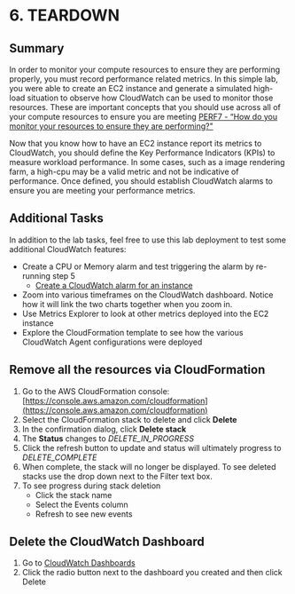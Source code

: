 # 6. TEARDOWN

## Summary

In order to monitor your compute resources to ensure they are performing properly, you must record performance related metrics. In this simple lab, you were able to create an EC2 instance and generate a simulated high-load situation to observe how CloudWatch can be used to monitor those resources. These are important concepts that you should use across all of your compute resources to ensure you are meeting  [PERF7 - “How do you monitor your resources to ensure they are performing?"](https://docs.aws.amazon.com/wellarchitected/latest/framework/a-monitoring.html)

Now that you know how to have an EC2 instance report its metrics to CloudWatch, you should define the Key Performance Indicators (KPIs) to measure workload performance. In some cases, such as a image rendering farm, a high-cpu may be a valid metric and not be indicative of performance. Once defined, you should establish CloudWatch alarms to ensure you are meeting your performance metrics.

## Additional Tasks

In addition to the lab tasks, feel free to use this lab deployment to test some additional CloudWatch features:

-   Create a CPU or Memory alarm and test triggering the alarm by re-running step 5
    -   [Create a CloudWatch alarm for an instance](https://docs.aws.amazon.com/AWSEC2/latest/UserGuide/using-cloudwatch-createalarm.html)
-   Zoom into various timeframes on the CloudWatch dashboard. Notice how it will link the two charts together when you zoom in.
-   Use Metrics Explorer to look at other metrics deployed into the EC2 instance
-   Explore the CloudFormation template to see how the various CloudWatch Agent configurations were deployed

## Remove all the resources via CloudFormation

1.  Go to the AWS CloudFormation console:  [https://console.aws.amazon.com/cloudformation](https://console.aws.amazon.com/cloudformation)
2.  Select the CloudFormation stack to delete and click  **Delete**
3.  In the confirmation dialog, click  **Delete stack**
4.  The  **Status**  changes to  _DELETE_IN_PROGRESS_
5.  Click the refresh button to update and status will ultimately progress to  _DELETE_COMPLETE_
6.  When complete, the stack will no longer be displayed. To see deleted stacks use the drop down next to the Filter text box.
7.  To see progress during stack deletion
    -   Click the stack name
    -   Select the Events column
    -   Refresh to see new events

## Delete the CloudWatch Dashboard

1.  Go to  [CloudWatch Dashboards](https://console.aws.amazon.com/cloudwatch/home?#dashboards:)
2.  Click the radio button next to the dashboard you created and then click Delete
